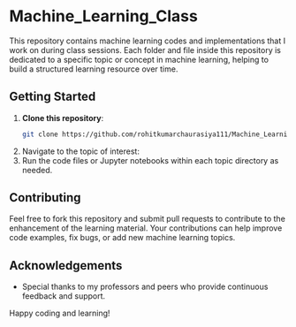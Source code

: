 # Machine_Learning_Class

This repository contains machine learning codes and implementations that I work on during class sessions. Each folder and file inside this repository is dedicated to a specific topic or concept in machine learning, helping to build a structured learning resource over time.

## Getting Started

1. **Clone this repository**:
   ```bash
   git clone https://github.com/rohitkumarchaurasiya111/Machine_Learning_Class.git
   ```
2. Navigate to the topic of interest:
3. Run the code files or Jupyter notebooks within each topic directory as needed.


## Contributing

Feel free to fork this repository and submit pull requests to contribute to the enhancement of the learning material. Your contributions can help improve code examples, fix bugs, or add new machine learning topics.

## Acknowledgements

- Special thanks to my professors and peers who provide continuous feedback and support.

Happy coding and learning!

